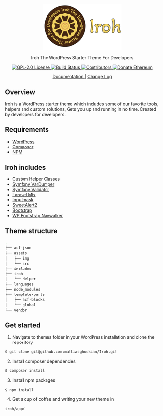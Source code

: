 <p align="center">
  <a href="https://github.com/mattiasghodsian/Iroh/">
    <img alt="Iroh" src="assets/img/iroh.png?raw=true" height="150">
  </a>
  <p  align="center">Iroh The WordPress Starter Theme For Developers</p>
</p>

<p align="center">
  <a href="LICENSE">
    <img alt="GPL-2.0 License" src="https://img.shields.io/badge/license-GPL--2.0-purple/?style=flat-square" />
  </a>
  <a href="https://github.com/mattiasghodsian/Iroh/">
    <img alt="Build Status" src="https://img.shields.io/github/stars/mattiasghodsian/iroh?style=flat-square" />
  </a>
  <a href="https://github.com/mattiasghodsian/Iroh/">
    <img alt="Contributors" src="https://img.shields.io/github/contributors/mattiasghodsian/iroh?style=flat-square">  
  </a>
  <a href="LICENSE">
    <img alt="Donate Ethereum" src="https://img.shields.io/static/v1?label=donate&message=ethereum&color=blue&style=flat-square" />
  </a>
</p>

<p align="center">
  <a href="https://github.com/mattiasghodsian/Iroh/wiki">
    Documentation
  </a>
  |
  <a href="CHANGELOG">
    Change Log 
  </a>
</p>

## Overview
Iroh is a WordPress starter theme which includes some of our favorite tools, helpers and custom solutions, Gets you up and running in no time. Created by developers for developers.

## Requirements

- [WordPress](https://wordpress.org/download/)
- [Composer](https://getcomposer.org/doc/00-intro.md)
- [NPM](https://www.npmjs.com/get-npm)


## Iroh includes 

- Custom Helper Classes
- [Symfony VarDumper](https://github.com/symfony/var-dumper)
- [Symfony Validator](https://github.com/symfony/validator)
- [Laravel Mix](https://www.npmjs.com/package/laravel-mix)
- [Inputmask](https://github.com/RobinHerbots/Inputmask)
- [SweetAlert2](https://github.com/sweetalert2/sweetalert2)
- [Bootstrap](https://getbootstrap.com/)
- [WP Bootstrap Navwalker](https://github.com/wp-bootstrap/wp-bootstrap-navwalker)

## Theme structure
```bash
.
├── acf-json
├── assets
│   ├── img
│   └── src
├── includes
├── iroh
│   └── Helper
├── languages
├── node_modules
├── template-parts
│   ├── acf-blocks
│   └── global
└── vendor
```

## Get started
1. Navigate to themes folder in your WordPress installation and clone the repository
  ```sh
  $ git clone git@github.com:mattiasghodsian/Iroh.git
  ```
2. Install composer dependencies
  ```sh
  $ composer install
  ```
3. Install npm packages
  ```sh
  $ npm install
  ```
4. Get a cup of coffee and writing your new theme in
  ```sh
  iroh/app/
  ```